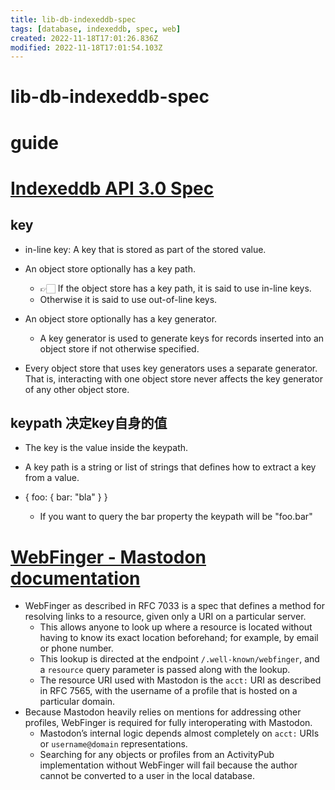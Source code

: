 ```yaml
---
title: lib-db-indexeddb-spec
tags: [database, indexeddb, spec, web]
created: 2022-11-18T17:01:26.836Z
modified: 2022-11-18T17:01:54.103Z
---
```


# lib-db-indexeddb-spec

# guide

# [Indexeddb API 3.0 Spec](https://www.w3.org/TR/IndexedDB/)

## key

- in-line key: A key that is stored as part of the stored value.

- An object store optionally has a key path. 
  - 👉🏻 If the object store has a key path, it is said to use in-line keys. 
  - Otherwise it is said to use out-of-line keys.
- An object store optionally has a key generator.
  - A key generator is used to generate keys for records inserted into an object store if not otherwise specified.
- Every object store that uses key generators uses a separate generator. That is, interacting with one object store never affects the key generator of any other object store.

## keypath 决定key自身的值

- The key is the value inside the keypath. 

- A key path is a string or list of strings that defines how to extract a key from a value. 

- { foo: { bar: "bla" } }
  - If you want to query the bar property the keypath will be "foo.bar"
# [WebFinger - Mastodon documentation](https://docs.joinmastodon.org/spec/webfinger/)
- WebFinger as described in RFC 7033 is a spec that defines a method for resolving links to a resource, given only a URI on a particular server. 
  - This allows anyone to look up where a resource is located without having to know its exact location beforehand; for example, by email or phone number. 
  - This lookup is directed at the endpoint `/.well-known/webfinger`, and a `resource` query parameter is passed along with the lookup. 
  - The resource URI used with Mastodon is the `acct:` URI as described in RFC 7565, with the username of a profile that is hosted on a particular domain.
- Because Mastodon heavily relies on mentions for addressing other profiles, WebFinger is required for fully interoperating with Mastodon. 
  - Mastodon’s internal logic depends almost completely on `acct:` URIs or `username@domain` representations. 
  - Searching for any objects or profiles from an ActivityPub implementation without WebFinger will fail because the author cannot be converted to a user in the local database.
